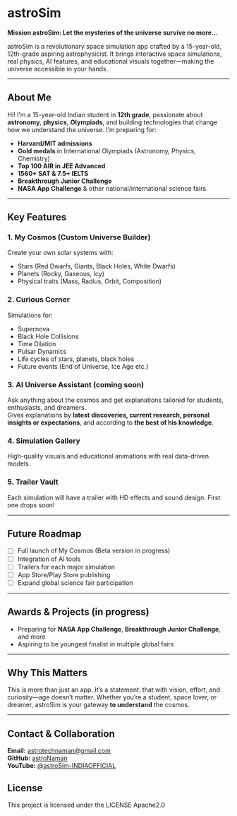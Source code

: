 # astroSim

**Mission astroSim: Let the mysteries of the universe survive no more…**

astroSim is a revolutionary space simulation app crafted by a 15-year-old, 12th-grade aspiring astrophysicist. It brings interactive space simulations, real physics, AI features, and educational visuals together—making the universe accessible in your hands.

---

## About Me

Hi! I’m a 15-year-old Indian student in **12th grade**, passionate about **astronomy**, **physics**, **Olympiads**, and building technologies that change how we understand the universe. I’m preparing for:
- **Harvard/MIT admissions**
- **Gold medals** in International Olympiads (Astronomy, Physics, Chemistry)
- **Top 100 AIR in JEE Advanced**
- **1560+ SAT & 7.5+ IELTS**
- **Breakthrough Junior Challenge**
- **NASA App Challenge** & other national/international science fairs

---

## Key Features

### 1. **My Cosmos (Custom Universe Builder)**
Create your own solar systems with:
- Stars (Red Dwarfs, Giants, Black Holes, White Dwarfs)
- Planets (Rocky, Gaseous, Icy)
- Physical traits (Mass, Radius, Orbit, Composition)

### 2. **Curious Corner**
Simulations for:
- Supernova  
- Black Hole Collisions  
- Time Dilation  
- Pulsar Dynamics  
- Life cycles of stars, planets, black holes  
- Future events (End of Universe, Ice Age etc.)

### 3. **AI Universe Assistant** (coming soon)  
Ask anything about the cosmos and get explanations tailored for students, enthusiasts, and dreamers.  
Gives explanations by **latest discoveries, current research, personal insights or expectations**, and according to **the best of his knowledge**.

### 4. **Simulation Gallery**  
High-quality visuals and educational animations with real data-driven models.

### 5. **Trailer Vault**  
Each simulation will have a trailer with HD effects and sound design. First one drops soon!

---

## Future Roadmap

- [ ] Full launch of My Cosmos (Beta version in progress)
- [ ] Integration of AI tools
- [ ] Trailers for each major simulation
- [ ] App Store/Play Store publishing
- [ ] Expand global science fair participation

---

## Awards & Projects (in progress)

- Preparing for **NASA App Challenge**, **Breakthrough Junior Challenge**, and more  
- Aspiring to be youngest finalist in multiple global fairs

---

## Why This Matters

This is more than just an app. It’s a statement: that with vision, effort, and curiosity—age doesn’t matter. Whether you’re a student, space lover, or dreamer, astroSim is your gateway **to understand** the cosmos.

---

## Contact & Collaboration

**Email:** astrotechnaman@gmail.com  
**GitHub:** [astroNaman](https://github.com/astroNaman)  
**YouTube:** [@astroSim-INDIAOFFICIAL](https://www.youtube.com/@astroSim-INDIAOFFICIAL)

## License
This project is licensed under the LICENSE Apache2.0

